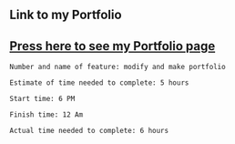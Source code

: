 ## Link to my Portfolio

## [Press here to see my Portfolio page](https://ibrahimabuawad.github.io/Portfolio/)


```
Number and name of feature: modify and make portfolio

Estimate of time needed to complete: 5 hours

Start time: 6 PM

Finish time: 12 Am

Actual time needed to complete: 6 hours
```



